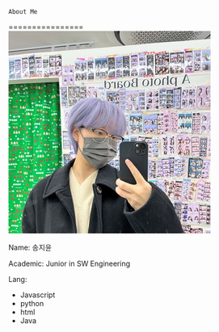     About Me

================
![Alt text](/assets/me.png)

Name: 송지윤

Academic: Junior in SW Engineering

Lang:

- Javascript
- python
- html
- Java
